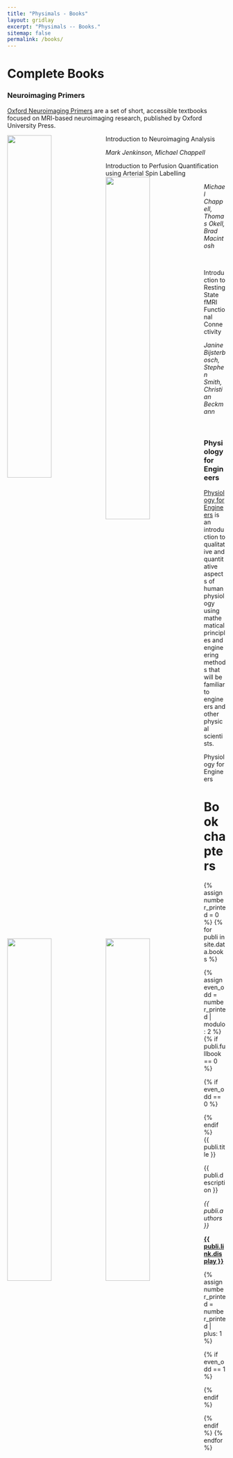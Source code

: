 ```yaml
---
title: "Physimals - Books"
layout: gridlay
excerpt: "Physimals -- Books."
sitemap: false
permalink: /books/
---
```


# Complete Books

### Neuroimaging Primers

<a href="http://www.neuroimagingprimers.org/" target="_blank">Oxford Neuroimaging Primers</a> are a set of short, accessible 
textbooks focused on MRI-based neuroimaging research, published by Oxford University Press.

<div class="col-sm-6 clearfix">
 <div class="well">
  <pubtit>Introduction to Neuroimaging Analysis</pubtit>
  <img src="{{ site.url }}{{ site.baseurl }}/images/bookpic/nip1.png" class="img-responsive" width="45%" style="float: left" />
  <p><em>Mark Jenkinson, Michael Chappell</em></p>
 </div>
</div>

 <div class="well">
  <pubtit>Introduction to Perfusion Quantification using Arterial Spin Labelling</pubtit>
  <img src="{{ site.url }}{{ site.baseurl }}/images/bookpic/nip2.png" class="img-responsive" width="45%" style="float: left" />
  <p><em>Michael Chappell, Thomas Okell, Brad Macintosh</em></p>
 </div>

<p> &nbsp; </p>

<div class="col-sm-6 clearfix">
 <div class="well">
  <pubtit>Introduction to Resting State fMRI Functional Connectivity</pubtit>
  <img src="{{ site.url }}{{ site.baseurl }}/images/bookpic/nip3.png" class="img-responsive" width="45%" style="float: left" />
  <p><em>Janine Bijsterbosch, Stephen Smith, Christian Beckmann</em></p>
 </div>
</div>

<p> &nbsp; </p>

### Physiology for Engineers

<a href="https://www.physiologyforengineers.org/" target="_blank">Physiology for Engineers</a> is an introduction to qualitative 
and quantitative aspects of human physiology using mathematical principles and engineering methods that will be familiar to engineers 
and other physical scientists.

<div class="col-sm-6 clearfix">
 <div class="well">
  <pubtit>Physiology for Engineers</pubtit>
  <img src="{{ site.url }}{{ site.baseurl }}/images/bookpic/pfe.png" class="img-responsive" width="45%" style="float: left" />
  <p><em></em></p>
 </div>
</div>

# Book chapters

{% assign number_printed = 0 %}
{% for publi in site.data.books %}

{% assign even_odd = number_printed | modulo: 2 %}
{% if publi.fullbook == 0 %}

{% if even_odd == 0 %}
<div class="row">
{% endif %}

<div class="col-sm-6 clearfix">
 <div class="well">
  <pubtit>{{ publi.title }}</pubtit>
  <p>{{ publi.description }}</p>
  <p><em>{{ publi.authors }}</em></p>
  <p><strong><a href="{{ publi.link.url }}" target="_blank">{{ publi.link.display }}</a></strong></p>
 </div>
</div>

{% assign number_printed = number_printed | plus: 1 %}

{% if even_odd == 1 %}
</div>
{% endif %}

{% endif %}
{% endfor %}

<p> &nbsp; </p>
